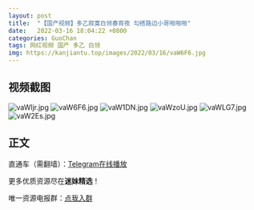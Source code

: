 ```yaml
---
layout: post
title:  "【国产视频】多乙寂寞白领春宵夜 勾搭路边小哥啪啪啪"
date:   2022-03-16 18:04:22 +0800
categories: GuoChan
tags: 网红视频 国产 多乙 白领
img: https://kanjiantu.top/images/2022/03/16/vaW6F6.jpg
---
```



## 视频截图

![vaWljr.jpg](https://kanjiantu.top/images/2022/03/16/vaWljr.jpg)
![vaW6F6.jpg](https://kanjiantu.top/images/2022/03/16/vaW6F6.jpg)
![vaW1DN.jpg](https://kanjiantu.top/images/2022/03/16/vaW1DN.jpg)
![vaWzoU.jpg](https://kanjiantu.top/images/2022/03/16/vaWzoU.jpg)
![vaWLG7.jpg](https://kanjiantu.top/images/2022/03/16/vaWLG7.jpg)
![vaW2Es.jpg](https://kanjiantu.top/images/2022/03/16/vaW2Es.jpg)

## 正文

直通车（需翻墙）：[Telegram在线播放](https://t.me/mimeijingxuan/64)

更多优质资源尽在**迷妹精选**！

唯一资源电报群：[点我入群](https://t.me/mimeijingxuan)


